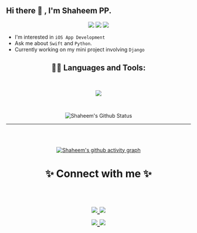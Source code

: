 ## Hi there 👋 , I'm Shaheem PP.

<p align="center">
<img src='https://komarev.com/ghpvc/?username=shaheem-pp-11&color=010040&style=flat-square'>
<img src='https://img.shields.io/badge/iOS%20App%20Development-UIKit-orange'>
<img src='https://img.shields.io/badge/Python-Django-brightgreen'>
</p>


- I'm interested in `iOS App Development`
- Ask me about `Swift` and `Python`.
- Currently working on my mini project involving `Django`


<h2 align="center"> 👨‍💻 Languages and Tools:</h2>
<br />

<p align="center">
  <a href="https://skillicons.dev">
    <img src="https://skillicons.dev/icons?i=swift,python,django,vscode,html,css,bootstrap,javascript,jquery" />
  </a>
</p>

<br />
<div align = "center">

![Shaheem's Github Status](https://github-readme-stats.vercel.app/api?username=shaheem-pp&show_icons=true&title_color=3793c4&icon_color=ffbb00&text_color=ffffff&bg_color=000000)

<hr>
    
<br></br>

[![Shaheem's github activity graph](https://activity-graph.herokuapp.com/graph?username=shaheem-pp&theme=xcode)](https://github.com/shaheem-pp)


</div>    
<h1 align="center">    
✨ Connect with me ✨

<p align="center">
  <br/>
  <a href="https://www.linkedin.com/in/shaheem-pp/">
    <img src="https://img.shields.io/badge/LinkedIn-%230077B5.svg?&style=flat-square&logo=linkedin&logoColor=white">
  </a>
  
  <a href="mailto:shanofficial2000@gmail.com">
    <img src="https://img.shields.io/badge/gmail-%231DA1F2.svg?&style=flat-square&logo=gmail&logoColor=white">  
  </a>


  <br/>
 
  <a href="https://www.instagram.com/the.codeholic/">
    <img src="https://img.shields.io/badge/Instagram-%23E4405F.svg?&style=flat-square&logo=instagram&logoColor=white">
  </a>

  <a href="https://twitter.com/https://twitter.com/The_Codeholic">
    <img src="https://img.shields.io/badge/twitter-%230077D4.svg?&style=flat-square&logo=twitter&logoColor=white">
  </a>
</p>
</h1>

